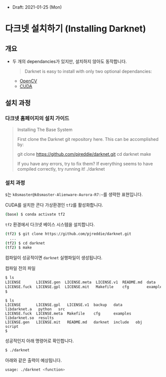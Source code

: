 * Draft: 2021-01-25 (Mon)

# 다크넷 설치하기 (Installing Darknet) 

## 개요
* 두 개의 dependancies가 있지만, 설치하지 않아도 동작합니다.
  > Darknet is easy to install with only two optional dependancies:
  
  * [OpenCV](https://opencv.org/)
  * [CUDA](https://developer.nvidia.com/cuda-downloads)
  
## 설치 과정

### 다크넷 홈페이지의 설치 가이드

> Installing The Base System
> 
> First clone the Darknet git repository here. This can be accomplished by:
> 
> git clone https://github.com/pjreddie/darknet.git
> cd darknet
> make
>
> If you have any errors, try to fix them? If everything seems to have compiled correctly, try running it!
> ./darknet

### 설치 과정 

`$`는 `k8smaster@k8smaster-Alienware-Aurora-R7:~`를 생략한 표현입니다.

CUDA를 설치한 콘다 가상환경인 `tf2`를 활성화합니다.
```bash
(base) $ conda activate tf2
```

`tf2` 환경에서 다크넷 베이스 시스템을 설치합니다.
```bash
(tf2) $ git clone https://github.com/pjreddie/darknet.git
  ...
(tf2) $ cd darknet
(tf2) $ make 
```

컴파일이 성공적이면 `darknet` 실행파일이 생성됩니다. 

컴파일 전의 파일
```bash
$ ls
LICENSE       LICENSE.gen  LICENSE.meta  LICENSE.v1  README.md  data      include  scripts
LICENSE.fuck  LICENSE.gpl  LICENSE.mit   Makefile    cfg        examples  python   src
$
```

``` 컴파일 후의 파일
$ ls
LICENSE       LICENSE.gpl   LICENSE.v1  backup   data      libdarknet.a   python   src
LICENSE.fuck  LICENSE.meta  Makefile    cfg      examples  libdarknet.so  results
LICENSE.gen   LICENSE.mit   README.md   darknet  include   obj            script
$
```

성공적인지 아래 명령어로 확인합니다.
```bash
$ ./darknet
```
아래와 같은 출력이 예상됩니다.
```bash
usage: ./darknet <function>
```
